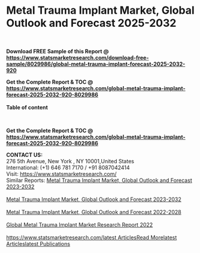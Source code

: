 <h1>Metal Trauma Implant Market, Global Outlook and Forecast 2025-2032</h1><br/><p><strong>Download FREE Sample of this Report @ <a href="https://www.statsmarketresearch.com/download-free-sample/8029986/global-metal-trauma-implant-forecast-2025-2032-920">https://www.statsmarketresearch.com/download-free-sample/8029986/global-metal-trauma-implant-forecast-2025-2032-920</a></strong></p><div><b>Get the Complete Report & TOC @ <a href="https://www.statsmarketresearch.com/global-metal-trauma-implant-forecast-2025-2032-920-8029986">https://www.statsmarketresearch.com/global-metal-trauma-implant-forecast-2025-2032-920-8029986</a></b></div><br><b>Table of content</b><p><br><div><b>Get the Complete Report & TOC @ <a href="https://www.statsmarketresearch.com/global-metal-trauma-implant-forecast-2025-2032-920-8029986">https://www.statsmarketresearch.com/global-metal-trauma-implant-forecast-2025-2032-920-8029986</a></b></div></p> <b>CONTACT US:</b><br>276 5th Avenue, New York , NY 10001,United States<br>International: (+1) 646 781 7170 / +91 8087042414<br>Visit: <a href="https://www.statsmarketresearch.com/">https://www.statsmarketresearch.com/</a><br>Similar Reports: <a href="https://www.statsmarketresearch.com/global-metal-trauma-implant-forecast-2025-2032-920-8029986">Metal Trauma Implant Market, Global Outlook and Forecast 2023-2032</a><br/><br/><a href="https://www.statsmarketresearch.com/global-metal-trauma-implant-forecast-2025-2032-920-8029986">Metal Trauma Implant Market, Global Outlook and Forecast 2023-2032</a><br/><br/><a href="https://www.statsmarketresearch.com/global-metal-trauma-implant-forecast-2025-2032-920-8029986">Metal Trauma Implant Market, Global Outlook and Forecast 2022-2028</a><br/><br/><a href="https://www.statsmarketresearch.com/global-metal-trauma-implant-forecast-2025-2032-920-8029986">Global Metal Trauma Implant Market Research Report 2022</a><br/><br/><a href="https://gyeongbokgung.com">https://www.statsmarketresearch.com/</a><a href="https://hallyeomaritime.com">latest Articles</a><a href="https://jingwansa.com">Read More</a><a href=https://nguoiviet.jp/">latest Articles</a><a href="https://www.intelmarketresearch.com/">latest Publications</a>